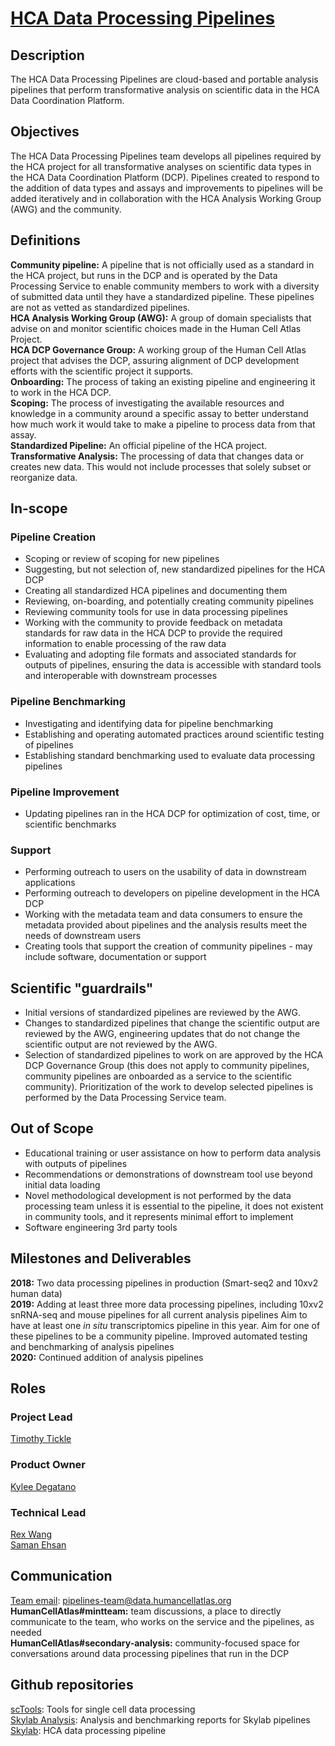 # [HCA Data Processing Pipelines](mailto:pipelines-team@data.humancellatlas.org)

## Description

The HCA Data Processing Pipelines are cloud-based and portable analysis pipelines that perform transformative analysis on scientific data in the HCA Data Coordination Platform.

## Objectives

The HCA Data Processing Pipelines team develops all pipelines required by the HCA project for all transformative analyses on scientific data types in the HCA Data Coordination Platform (DCP). Pipelines created to respond to the addition of data types and assays and improvements to pipelines will be added iteratively and in collaboration with the HCA Analysis Working Group (AWG) and the community. 

## Definitions

__Community pipeline:__ A pipeline that is not officially used as a standard in the HCA project, but runs in the DCP and is operated by the Data Processing Service to enable community members to work with a diversity of submitted data until they have a standardized pipeline. These pipelines are not as vetted as standardized pipelines.  
__HCA Analysis Working Group (AWG):__ A group of domain specialists that advise on and monitor scientific choices made in the Human Cell Atlas Project.  
__HCA DCP Governance Group:__ A working group of the Human Cell Atlas project that advises the DCP, assuring alignment of DCP development efforts with the scientific project it supports.  
__Onboarding:__ The process of taking an existing pipeline and engineering it to work in the HCA DCP.  
__Scoping:__ The process of investigating the available resources and knowledge in a community around a specific assay to better understand how much work it would take to make a pipeline to process data from that assay.  
__Standardized Pipeline:__ An official pipeline of the HCA project.  
__Transformative Analysis:__ The processing of data that changes data or creates new data. This would not include processes that solely subset or reorganize data.

## In-scope

### Pipeline Creation

* Scoping or review of scoping for new pipelines  
* Suggesting, but not selection of, new standardized pipelines for the HCA DCP  
* Creating all standardized HCA pipelines and documenting them  
* Reviewing, on-boarding, and potentially creating community pipelines  
* Reviewing community tools for use in data processing pipelines  
* Working with the community to provide feedback on metadata standards for raw data in the HCA DCP to provide the required information to enable processing of the raw data  
* Evaluating and adopting file formats and associated standards for outputs of pipelines, ensuring the data is accessible with standard tools and interoperable with downstream processes  

### Pipeline Benchmarking

* Investigating and identifying data for pipeline benchmarking  
* Establishing and operating automated practices around scientific testing of pipelines  
* Establishing standard benchmarking used to evaluate data processing pipelines  

### Pipeline Improvement

* Updating pipelines ran in the HCA DCP for optimization of cost, time, or scientific benchmarks  

### Support

* Performing outreach to users on the usability of data in downstream applications  
* Performing outreach to developers on pipeline development in the HCA DCP  
* Working with the metadata team and data consumers to ensure the metadata provided about pipelines and the analysis results meet the needs of downstream users  
* Creating tools that support the creation of community pipelines - may include software, documentation or support  

## Scientific "guardrails"

* Initial versions of standardized pipelines are reviewed by the AWG.  
* Changes to standardized pipelines that change the scientific output are reviewed by the AWG, engineering updates that do not change the scientific output are not reviewed by the AWG.  
* Selection of standardized pipelines to work on are approved by the HCA DCP Governance Group (this does not apply to community pipelines, community pipelines are onboarded as a service to the scientific community). Prioritization of the work to develop selected pipelines is performed by the Data Processing Service team.  

## Out of Scope

* Educational training or user assistance on how to perform data analysis with outputs of pipelines  
* Recommendations or demonstrations of downstream tool use beyond initial data loading  
* Novel methodological development is not performed by the data processing team unless it is essential to the pipeline, it does not existent in community tools, and it represents minimal effort to implement  
* Software engineering 3rd party tools  

## Milestones and Deliverables

__2018:__ Two data processing pipelines in production (Smart-seq2 and 10xv2 human data)  
__2019:__ Adding at least three more data processing pipelines, including 10xv2 snRNA-seq and mouse pipelines for all current analysis pipelines Aim to have at least one _in situ_ transcriptomics pipeline in this year. Aim for one of these pipelines to be a community pipeline. Improved automated testing and benchmarking of analysis pipelines  
__2020:__ Continued addition of analysis pipelines  

## Roles

### Project Lead

[Timothy Tickle](mailto:ttickle@broadinstitute.org)

### Product Owner

[Kylee Degatano](mailto:kdegatano@broadinstitute.org)

### Technical Lead

[Rex Wang](mailto:chengche@broadinstitute.org)  
[Saman Ehsan](mailto:sehsan@broadinstitute.org)  

## Communication

[Team email](mailto:pipelines-team@data.humancellatlas.org): pipelines-team@data.humancellatlas.org  
__HumanCellAtlas#mintteam:__ team discussions, a place to directly communicate to the team, who works on the service and the pipelines, as needed  
__HumanCellAtlas#secondary-analysis:__ community-focused space for conversations around data processing pipelines that run in the DCP  

## Github repositories

[scTools](https://github.com/HumanCellAtlas/sctools): Tools for single cell data processing  
[Skylab Analysis](https://github.com/HumanCellAtlas/skylab-analysis): Analysis and benchmarking reports for Skylab pipelines  
[Skylab](https://github.com/HumanCellAtlas/skylab): HCA data processing pipeline  
